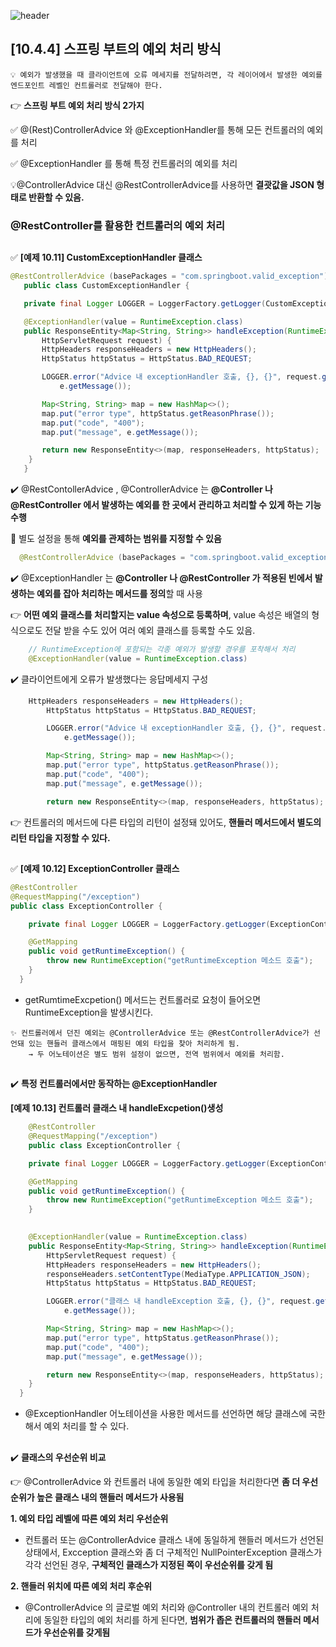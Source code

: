 ![header](https://capsule-render.vercel.app/api?type=wave&color=C3E5AE&height=200&section=header&text=Spring&nbsp;Boot&nbsp;Study&fontSize=50&fontColor=000000)
## [10.4.4] 스프링 부트의 예외 처리 방식

```
💡 예외가 발생했을 때 클라이언트에 오류 메세지를 전달하려면, 각 레이어에서 발생한 예외를 엔드포인트 레벨인 컨트롤러로 전달해야 한다.
```  

:point_right: **스프링 부트 예외 처리 방식 2가지**  

:white_check_mark: @(Rest)ControllerAdvice 와 @ExceptionHandler를 통해 모든 컨트롤러의 예외를 처리  

:white_check_mark: @ExceptionHandler 를 통해 특정 컨트롤러의 예외를 처리  

:bulb:@ControllerAdvice 대신 @RestControllerAdvice를 사용하면 **결괏값을 JSON 형태로 반환할 수 있음.** 

### @RestController를 활용한 컨트롤러의 예외 처리
##

:white_check_mark: **[예제 10.11] CustomExceptionHandler 클래스** 

 ``` java
 @RestControllerAdvice (basePackages = "com.springboot.valid_exception")
    public class CustomExceptionHandler {

    private final Logger LOGGER = LoggerFactory.getLogger(CustomExceptionHandler.class);

    @ExceptionHandler(value = RuntimeException.class)
    public ResponseEntity<Map<String, String>> handleException(RuntimeException e,
        HttpServletRequest request) {
        HttpHeaders responseHeaders = new HttpHeaders();
        HttpStatus httpStatus = HttpStatus.BAD_REQUEST;

        LOGGER.error("Advice 내 exceptionHandler 호출, {}, {}", request.getRequestURI(),
            e.getMessage());

        Map<String, String> map = new HashMap<>();
        map.put("error type", httpStatus.getReasonPhrase());
        map.put("code", "400");
        map.put("message", e.getMessage());

        return new ResponseEntity<>(map, responseHeaders, httpStatus);
     }
    }
 
 ```
 :heavy_check_mark: @RestContollerAdvice , @ControllerAdvice 는 **@Controller 나 @RestController 에서 발생하는 예외를 한 곳에서 관리하고 처리할 수 있게 하는 기능 수행**  

:round_pushpin: 별도 설정을 통해 **예외를 관제하는 범위를 지정할 수 있음**
```java
  @RestControllerAdvice (basePackages = "com.springboot.valid_exception")
```

:heavy_check_mark: @ExceptionHandler 는 **@Controller 나 @RestController 가 적용된 빈에서 발생하는 예외를 잡아 처리하는 메서드를 정의**할 때 사용  


:point_right: **어떤 예외 클래스를 처리할지는 value 속성으로 등록하며**, value 속성은 배열의 형식으로도 전달 받을 수도 있어 여러 예외 클래스를 등록할 수도 있음. 
``` java
    // RuntimeException에 포함되는 각종 예외가 발생할 경우를 포착해서 처리
    @ExceptionHandler(value = RuntimeException.class)
```

:heavy_check_mark: 클라이언트에게 오류가 발생했다는 응답메세지 구성
```java
    HttpHeaders responseHeaders = new HttpHeaders();
        HttpStatus httpStatus = HttpStatus.BAD_REQUEST;

        LOGGER.error("Advice 내 exceptionHandler 호출, {}, {}", request.getRequestURI(),
            e.getMessage());

        Map<String, String> map = new HashMap<>();
        map.put("error type", httpStatus.getReasonPhrase());
        map.put("code", "400");
        map.put("message", e.getMessage());

        return new ResponseEntity<>(map, responseHeaders, httpStatus);
```
:point_right: 컨트롤러의 메서드에 다른 타입의 리턴이 설정돼 있어도, **핸들러 메서드에서 별도의 리턴 타입을 지정할 수 있다.**

##
:white_check_mark: **[예제 10.12] ExceptionController 클래스**
```java
@RestController
@RequestMapping("/exception")
public class ExceptionController {

    private final Logger LOGGER = LoggerFactory.getLogger(ExceptionController.class);

    @GetMapping
    public void getRuntimeException() {
        throw new RuntimeException("getRuntimeException 메소드 호출");
    }
  }
```
* getRumtimeExcpetion() 메서드는 컨트롤러로 요청이 들어오면 RuntimeException을 발생시킨다.  


```
✨ 컨트롤러에서 던진 예외는 @ControllerAdvice 또는 @RestControllerAdvice가 선언돼 있는 핸들러 클래스에서 매핑된 예외 타입을 찾아 처리하게 됨.
    → 두 어노테이션은 별도 범위 설정이 없으면, 전역 범위에서 예외를 처리함.
```
##
:heavy_check_mark: **특정 컨트롤러에서만 동작하는 @ExceptionHandler**   

**[예제 10.13] 컨트롤러 클래스 내 handleExcpetion()생성**

```java
    @RestController
    @RequestMapping("/exception")
    public class ExceptionController {

    private final Logger LOGGER = LoggerFactory.getLogger(ExceptionController.class);

    @GetMapping
    public void getRuntimeException() {
        throw new RuntimeException("getRuntimeException 메소드 호출");
    }

  
    @ExceptionHandler(value = RuntimeException.class)
    public ResponseEntity<Map<String, String>> handleException(RuntimeException e,
        HttpServletRequest request) {
        HttpHeaders responseHeaders = new HttpHeaders();
        responseHeaders.setContentType(MediaType.APPLICATION_JSON);
        HttpStatus httpStatus = HttpStatus.BAD_REQUEST;

        LOGGER.error("클래스 내 handleException 호출, {}, {}", request.getRequestURI(),
            e.getMessage());

        Map<String, String> map = new HashMap<>();
        map.put("error type", httpStatus.getReasonPhrase());
        map.put("code", "400");
        map.put("message", e.getMessage());

        return new ResponseEntity<>(map, responseHeaders, httpStatus);
    }
  }
``` 
* @ExceptionHandler 어노테이션을 사용한 메서드를 선언하면 해당 클래스에 국한해서 예외 처리를 할 수 있다.
##
 :heavy_check_mark: **클래스의 우선순위 비교**   


:point_right: @ControllerAdvice 와 컨트롤러 내에 동일한 예외 타입을 처리한다면 **좀 더 우선순위가 높은 클래스 내의 핸들러 메서드가 사용됨**  


**1. 예외 타입 레벨에 따른 예외 처리 우선순위**
* 컨트롤러 또는 @ControllerAdvice 클래스 내에 동일하게 핸들러 메서드가 선언된 상태에서, Excception 클래스와 좀 더 구체적인 NullPointerException 클래스가 각각 선언된 경우, **구체적인 클래스가 지정된 쪽이 우선순위를 갖게 됨**  


**2. 핸들러 위치에 따른 예외 처리 후순위**  
* @ControllerAdvice 의 글로벌 예외 처리와 @Controller 내의 컨트롤러 예외 처리에 동일한 타입의 예외 처리를 하게 된다면, **범위가 좁은 컨트롤러의 핸들러 메서드가 우선순위를 갖게됨**


 
